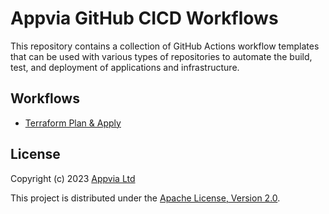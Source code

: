 # Appvia GitHub CICD Workflows

This repository contains a collection of GitHub Actions workflow templates that can be used with various types of repositories to automate the build, test, and deployment of applications and infrastructure.

## Workflows

- [Terraform Plan & Apply](./docs/generic-terraform-plan-and-apply.md)

## License

Copyright (c) 2023 [Appvia Ltd](https://appvia.io)

This project is distributed under the [Apache License, Version 2.0](./LICENSE).
